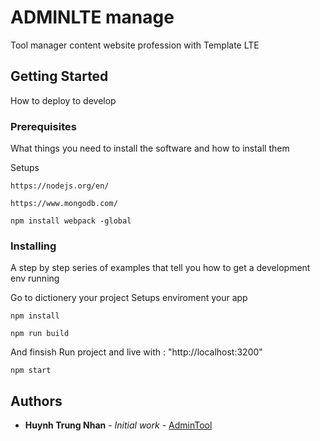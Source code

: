 # ADMINLTE manage

Tool manager content website profession with Template LTE

## Getting Started

How to deploy to develop

### Prerequisites

What things you need to install the software and how to install them

Setups
```
https://nodejs.org/en/
```
```
https://www.mongodb.com/
```
```
npm install webpack -global
```

### Installing

A step by step series of examples that tell you how to get a development env running

Go to dictionery your project
Setups enviroment your app
```
npm install
```
```
npm run build
```
And finsish
Run project and live with : "http://localhost:3200"

```
npm start
```

## Authors
* **Huynh Trung Nhan** - *Initial work* - [AdminTool](https://github.com/nhanhuynh2110/AdminTool)
